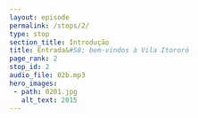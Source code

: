 ```yaml
---
layout: episode
permalink: /stops/2/
type: stop
section_title: Introdução
title: Entrada&#58; bem-vindos à Vila Itororó
page_rank: 2
stop_id: 2
audio_file: 02b.mp3
hero_images:
 - path: 0201.jpg
   alt_text: 2015
---
```

